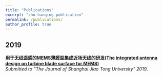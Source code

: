 ```yaml
---
title: "Publications"
excerpt: "zhu hanqing publication"
permalink: /publications/
author_profile: true
---
```

## 2019

<b>[用于无线遥感的MEMS薄膜型集成近场天线的研发(The integrated antenna design on turbine blade surface for MEMS)](http://zhuhanqing.github.io/publications/wireless_antenna)</b> <br> 
<i>Submitted to "The Journal of Shanghai Jiao Tong University" 2019</i>.
